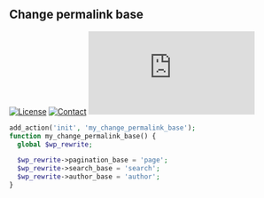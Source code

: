 ## Change permalink base
[![License](https://img.shields.io/github/license/dedewiweka/snippets?color=brightgreen)](https://github.com/dedewiweka/snippets/blob/main/LICENSE) [![Contact](https://img.shields.io/badge/contact-Dede%20Wiweka-orange)](https://dede.wiweka.com/development) ![File size](https://img.shields.io/github/size/dedewiweka/snippets/Permalinks/change_permalinks_base.md) 
```php
add_action('init', 'my_change_permalink_base');
function my_change_permalink_base() {
  global $wp_rewrite;

  $wp_rewrite->pagination_base = 'page';
  $wp_rewrite->search_base = 'search';
  $wp_rewrite->author_base = 'author';
}
```